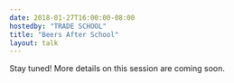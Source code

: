 ```yaml
---
date: 2018-01-27T16:00:00-08:00
hostedby: "TRADE SCHOOL"
title: "Beers After School"
layout: talk
---
```


Stay tuned! More details on this session are coming soon.
